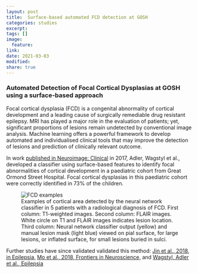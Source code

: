 ```yaml
---
layout: post
title:  Surface-based automated FCD detection at GOSH
categories: studies
excerpt:
tags: []
image:
  feature:
link:
date: 2021-03-03
modified:
share: true
---
```


### Automated Detection of Focal Cortical Dysplasias at GOSH using a surface-based approach

Focal cortical dysplasia (FCD) is a congenital abnormality of cortical development and a leading cause of surgically remediable drug resistant epilepsy. MRI has played a major role in the evaluation of patients; yet, significant proportions of lesions remain undetected by conventional image analysis. Machine learning offers a powerful framework to develop automated and individualised clinical tools that may improve the detection of lesions and prediction of clinically relevant outcome.

In work [published in Neuroimage: Clinical](http://www.sciencedirect.com/science/article/pii/S2213158216302674?via%3Dihub) in 2017, Adler, Wagstyl et al., developed a classifier using surface-based features to identify focal abnormalities of cortical development in a paediatric cohort from Great Ormond Street Hospital. Focal cortical dysplasias in this paediatric cohort were correctly identified in 73% of the children.

<figure>
<img src="/images/Example_classifier_results.png"
alt="FCD examples">
<figcaption>Examples of cortical area detected by the neural network classifier in 5 patients with a radiological diagnosis of FCD. First column: T1-weighted images. Second column: FLAIR images. White circle on T1 and FLAIR images indicates lesion location. Third column: Neural network classifier output (yellow) and manual lesion mask (light blue) viewed on pial surface, for large lesions, or inflated surface, for small lesions buried in sulci.</figcaption>
</figure>

Further studies have since validated validated this method:
[Jin et al., 2018, in Epilepsia,](https://www.ncbi.nlm.nih.gov/pmc/articles/PMC5934310/)
[Mo et al., 2018, Frontiers in Neuroscience,](https://www.frontiersin.org/articles/10.3389/fnins.2018.01008/full)
and [Wagstyl, Adler et al., Epilepsia](https://onlinelibrary.wiley.com/doi/full/10.1111/epi.16574)


